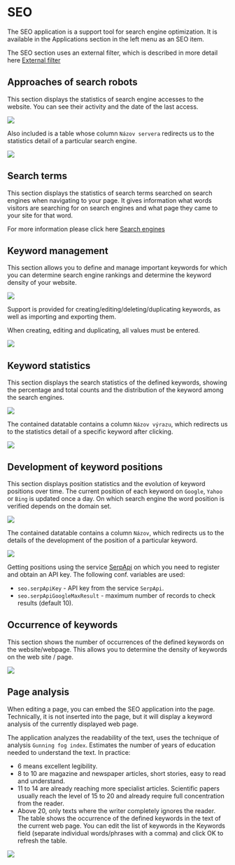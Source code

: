 # SEO

The SEO application is a support tool for search engine optimization. It is available in the Applications section in the left menu as an SEO item.

The SEO section uses an external filter, which is described in more detail here [External filter](../stat/external-filter.md)

## Approaches of search robots

This section displays the statistics of search engine accesses to the website. You can see their activity and the date of the last access.

![](seo-admin-page.png)

Also included is a table whose column `Názov servera` redirects us to the statistics detail of a particular search engine.

![](seo-admin-details-page.png)

## Search terms

This section displays the statistics of search terms searched on search engines when navigating to your page. It gives information what words visitors are searching for on search engines and what page they came to your site for that word.

For more information please click here [Search engines](../stat/README.md#vyhľadávače)

## Keyword management

This section allows you to define and manage important keywords for which you can determine search engine rankings and determine the keyword density of your website.

![](seo-management-keywords-page.png)

Support is provided for creating/editing/deleting/duplicating keywords, as well as importing and exporting them.

When creating, editing and duplicating, all values must be entered.

![](seo-management-keywords-editor.png)

## Keyword statistics

This section displays the search statistics of the defined keywords, showing the percentage and total counts and the distribution of the keyword among the search engines.

![](seo-stat-keywords-page.png)

The contained datatable contains a column `Názov výrazu`, which redirects us to the statistics detail of a specific keyword after clicking.

![](seo-stat-keywords-detail-page.png)

## Development of keyword positions

This section displays position statistics and the evolution of keyword positions over time. The current position of each keyword on `Google`, `Yahoo` or `Bing` is updated once a day. On which search engine the word position is verified depends on the domain set.

![](seo-positions-page.png)

The contained datatable contains a column `Názov`, which redirects us to the details of the development of the position of a particular keyword.

![](seo-positions-details-page.png)

Getting positions using the service [SerpApi](https://serpapi.com) on which you need to register and obtain an API key. The following conf. variables are used:
- `seo.serpApiKey` - API key from the service `SerpApi`.
- `seo.serpApiGoogleMaxResult` - maximum number of records to check results (default 10).

## Occurrence of keywords

This section shows the number of occurrences of the defined keywords on the website/webpage. This allows you to determine the density of keywords on the web site / page.

![](seo-number-keywords-page.png)

## Page analysis

When editing a page, you can embed the SEO application into the page. Technically, it is not inserted into the page, but it will display a keyword analysis of the currently displayed web page.

The application analyzes the readability of the text, uses the technique of analysis `Gunning fog index`. Estimates the number of years of education needed to understand the text. In practice:
- 6 means excellent legibility.
- 8 to 10 are magazine and newspaper articles, short stories, easy to read and understand.
- 11 to 14 are already reaching more specialist articles. Scientific papers usually reach the level of 15 to 20 and already require full concentration from the reader.
- Above 20, only texts where the writer completely ignores the reader.
The table shows the occurrence of the defined keywords in the text of the current web page. You can edit the list of keywords in the Keywords field (separate individual words/phrases with a comma) and click OK to refresh the table.

![](seo-app.png)
